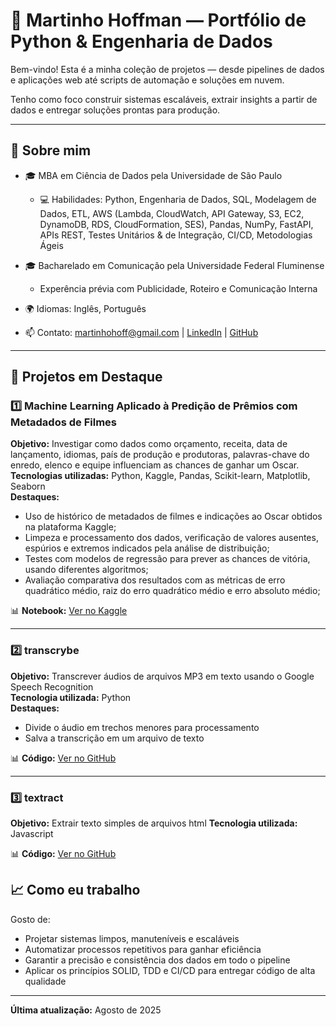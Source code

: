 # 🐍 Martinho Hoffman — Portfólio de Python & Engenharia de Dados

Bem-vindo! Esta é a minha coleção de projetos — desde pipelines de dados e aplicações web até scripts de automação e soluções em nuvem.  

Tenho como foco construir sistemas escaláveis, extrair insights a partir de dados e entregar soluções prontas para produção.

---

## 📌 Sobre mim
- 🎓 MBA em Ciência de Dados pela Universidade de São Paulo
  - 💻 Habilidades: Python, Engenharia de Dados, SQL, Modelagem de Dados, ETL, AWS (Lambda, CloudWatch, API Gateway, S3, EC2, DynamoDB, RDS, CloudFormation, SES), Pandas, NumPy, FastAPI, APIs REST, Testes Unitários & de Integração, CI/CD, Metodologias Ágeis

- 🎓 Bacharelado em Comunicação pela Universidade Federal Fluminense
  - Experência prévia com Publicidade, Roteiro e Comunicação Interna

- 🌍 Idiomas: Inglês, Português  
- 📫 Contato: martinhohoff@gmail.com | [LinkedIn](https://www.linkedin.com/in/martinhohoff/) | [GitHub](https://github.com/martinhohoff)

---

## 📂 Projetos em Destaque

### 1️⃣ Machine Learning Aplicado à Predição de Prêmios com Metadados de Filmes
**Objetivo:** Investigar como dados como orçamento, receita, data de lançamento, idiomas, país de produção e produtoras, palavras-chave do enredo, elenco e equipe influenciam as chances de ganhar um Oscar.  
**Tecnologias utilizadas:** Python, Kaggle, Pandas, Scikit-learn, Matplotlib, Seaborn  
**Destaques:**
- Uso de histórico de metadados de filmes e indicações ao Oscar obtidos na plataforma Kaggle;
- Limpeza e processamento dos dados, verificação de valores ausentes, espúrios e extremos indicados pela análise de distribuição;
- Testes com modelos de regressão para prever as chances de vitória, usando diferentes algoritmos;
- Avaliação comparativa dos resultados com as métricas de erro quadrático médio, raiz do erro quadrático médio e erro absoluto médio;

📊 **Notebook:** [Ver no Kaggle](https://www.kaggle.com/code/martinhohoff/movie-awards-prediction-pt-en)

---

### 2️⃣ transcrybe
**Objetivo:** Transcrever áudios de arquivos MP3 em texto usando o Google Speech Recognition  
**Tecnologia utilizada:** Python  
**Destaques:**
- Divide o áudio em trechos menores para processamento  
- Salva a transcrição em um arquivo de texto

📊 **Código:** [Ver no GitHub](https://github.com/martinhohoff/transcrybe)

---

### 3️⃣ textract
**Objetivo:** Extrair texto simples de arquivos html
**Tecnologia utilizada:** Javascript  

📊 **Código:** [Ver no GitHub](https://github.com/martinhohoff/textracthttps://github.com/martinhohoff/textract)



## 📈 Como eu trabalho
Gosto de:
- Projetar sistemas limpos, manuteníveis e escaláveis  
- Automatizar processos repetitivos para ganhar eficiência  
- Garantir a precisão e consistência dos dados em todo o pipeline  
- Aplicar os princípios SOLID, TDD e CI/CD para entregar código de alta qualidade

---

**Última atualização:** Agosto de 2025
